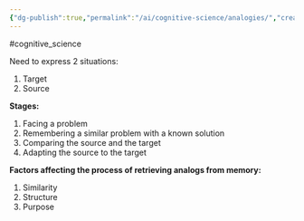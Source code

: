 ```yaml
---
{"dg-publish":true,"permalink":"/ai/cognitive-science/analogies/","created":"","updated":""}
---
```


#cognitive_science 

Need to express 2 situations:
1. Target
2. Source

**Stages:**
1. Facing a problem
2. Remembering a similar problem with a known solution
3. Comparing the source and the target
4. Adapting the source to the target

**Factors affecting the process of retrieving analogs from memory:**
1. Similarity
2. Structure
3. Purpose

